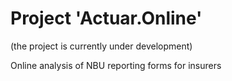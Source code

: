 # Project 'Actuar.Online'
(the project is currently under development)

Online analysis of NBU reporting forms for insurers



